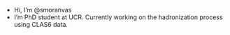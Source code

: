 - Hi, I’m @smoranvas
- I’m PhD student at UCR. Currently working on the hadronization process using CLAS6 data.
<!---
smoranvas/smoranvas is a ✨ special ✨ repository because its `README.md` (this file) appears on your GitHub profile.
You can click the Preview link to take a look at your changes.
--->
